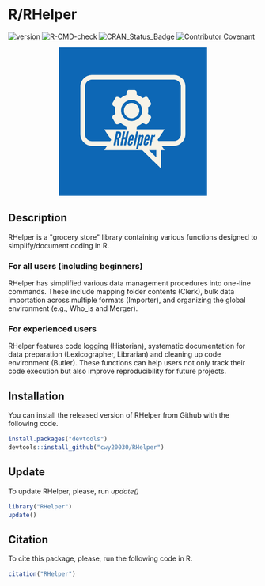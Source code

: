 # R/RHelper

![version](https://img.shields.io/badge/version-1.9.3-blue)
[![R-CMD-check](https://github.com/cwy20030/RHelper/actions/workflows/R-CMD-check.yaml/badge.svg)](https://github.com/cwy20030/RHelper/actions/workflows/R-CMD-check.yaml)
[![CRAN_Status_Badge](https://www.r-pkg.org/badges/version/RHelper)](https://cran.r-project.org/package=RHelper)
[![Contributor Covenant](https://img.shields.io/badge/Contributor%20Covenant-2.1-4baaaa.svg)](code_of_conduct.md)

<div align="center">
  <img src="RHelper-logos.jpeg" width="300px" />
</div>

## Description
RHelper is a "grocery store" library containing various functions designed to simplify/document coding in R. 

### For all users (including beginners)
RHelper has simplified various data management procedures into one-line commands. These include mapping folder contents (Clerk), bulk data importation across multiple formats (Importer), and organizing the global environment (e.g., Who_is and Merger). 

### For experienced users
RHelper features code logging (Historian), systematic documentation for data preparation (Lexicographer, Librarian) and cleaning up code environment (Butler). These functions can help users not only track their code execution but also improve reproducibility for future projects.  

## Installation
You can install the released version of RHelper from Github with the following code.
``` r
install.packages("devtools")
devtools::install_github("cwy20030/RHelper")
``` 

## Update
To update RHelper, please, run <i> update() </i>
``` r
library("RHelper")
update()
```

## Citation
To cite this package, please, run the following code in R.
``` r
citation("RHelper")
``` 

